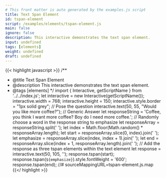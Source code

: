 ```yaml
---
# This front matter is auto generated by the examples.js script
title: Text Span Element
id: tspan-element
script: /examples/elements/tspan-element.js
main: false
ignore: false
description: This interactive demonstrates the text span element.
input: undefined
tags: [elements]
weight: undefined
draft: undefined
---
```


{{< highlight javascript >}}
/**
* @title Text Span Element
* @description This interactive demonstrates the text span element.
* @tags [elements]
*/
import { Interactive, getScriptName } from '../../index.js';
let interactive = new Interactive(getScriptName());
interactive.width = 768;
interactive.height = 150;
interactive.style.border = "1px solid grey";
// Pose the question
interactive.text(50, 55, "Would you like more coffee?");
// Generic Answer
let responseString = 'Coffee, you think I want more coffee? Boy do I need more coffee.';
// Randomly choose a word in the response string to emphasize
let responseArray = responseString.split(' ');
let index = Math.floor(Math.random() * responseArray.length);
let start = responseArray.slice(0, index).join(' ');
let emphasize = responseArray.slice(index, index + 1).join(' ');
let end = responseArray.slice(index + 1, responseArray.length).join(' ');
// Add the response as three tspan elements within the text element
let response = interactive.text(50, 105, '');
response.tspan(start);
response.tspan(` ${emphasize} `).style.fontWeight = '600';
response.tspan(end);
//# sourceMappingURL=tspan-element.js.map
{{</ highlight >}}

